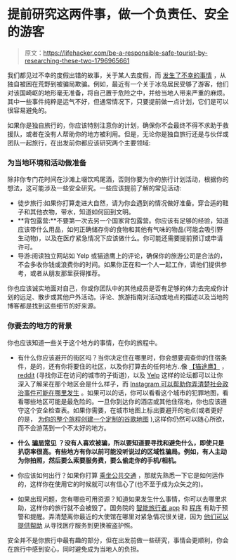 # 提前研究这两件事，做一个负责任、安全的游客

> 原文：<https://lifehacker.com/be-a-responsible-safe-tourist-by-researching-these-two-1796965661>

我们都见过不幸的度假出错的故事，关于某人去度假，而 [发生了不幸的事情](https://lifehacker.com/the-countries-actually-most-dangerous-for-tourists-1794002926#_ga=2.43190630.210335740.1500300428-1313785359.1499701416) ，从独自被困在荒野到被骗局欺骗。例如，最近有一个关于冰岛居民受够了游客，他们对该国崎岖的地形毫无准备，将自己置于危险之中，并给当地人带来严重的麻烦。其中一些事件纯粹是运气不好，但通常情况下，只要提前做一点计划，它们是可以很容易避免的。



如果你是独自旅行的，你应该特别注意你的计划，确保你不会最终不得不求助于救援队，或者在没有人帮助你的地方被利用。但是，无论你是独自旅行还是与伙伴或团队一起旅行，在出发前你都应该研究两个主要领域:

### 为当地环境和活动做准备

除非你专门花时间在沙滩上啜饮鸡尾酒，否则你要为你的旅行计划活动，根据你的想法，这可能涉及一些安全研究。一些应该提前了解的常见活动:

*   徒步旅行:如果你打算走进大自然，请为你会遇到的情况做好准备。穿合适的鞋子和其他衣物，带水，知道如何回到文明。
*   **背包露营:**不要第一次去另一个国家背包露营。你应该有足够的经验，知道应该带什么用品，如何正确储存你的食物和其他有气味的物品(可能会吸引野生动物)，以及在医疗紧急情况下应该做什么。你可能还需要提前预订或申请许可。
*   导游:阅读独立网站如 Yelp 或猫途鹰上的评论，确保你的旅游公司是合法的，不会多收你钱或浪费你的时间。如果你正在和一个人一起工作，请他们提供参考，或者从朋友那里获得推荐。

你也应该诚实地面对自己，你或你团队中的其他成员是否有足够的体力去完成你计划的远足、散步或其他户外活动。评论、旅游指南对活动或地点的描述以及当地的博客都是找到这些细节的好来源。

### 你要去的地方的背景

你也应该知道一些关于这个地方的事情，在你的旅程中。

*   有什么你应该避开的街区吗？当你决定住在哪里时，你会想要调查你的住宿条件，是的，还有你将要住的社区，以及你打算去的任何地方..像 [【猫途鹰】](https://www.tripadvisor.com/) ， [reddit](https://www.reddit.com/) (寻找你正在访问的城市的子街道)，以及 [Yelp](https://www.yelp.com/) 这样的论坛都可以让你深入了解呆在那个地区会是什么样子，而 [Instagram 可以帮助你弄清楚社会政治事件可能在哪里发生](https://lifehacker.com/use-instagram-to-find-places-to-visit-and-avoid-on-va-1785704430#_ga=2.39053920.210335740.1500300428-1313785359.1499701416) 。如果可以的话，你可以看看这个城市的犯罪地图，看看哪些地区可能是最危险的。一旦你到达你的酒店或其他住宿地，你也应该遵守这个安全检查表。如果你需要，在城市地图上标出要避开的地点(或者更好的是， [为你的整个旅程创建一个定制的谷歌地图](http://lifehacker.com/how-to-plan-a-trip-itinerary-using-custom-google-maps-1440584988) ),这样你仍然可以随心所欲，而不会游荡到一个不太好的地方。

*   **什么** [**骗局常见**](https://lifehacker.com/this-infographic-breaks-down-the-most-common-travel-sca-1619962811) **？没有人喜欢被骗，所以要知道要寻找和避免什么，即使只是扒窃率很高。有些地方有你以前可能没听说过的区域性骗局。例如，有人主动为你拍照，然后要么索要服务费，要么偷走你的手机/相机。**
*   你应该如何出行？如果你打算 [乘坐公共交通](https://lifehacker.com/how-to-survive-public-transportation-abroad-1681302667) ，那就先熟悉一下它是如何运作的，这样你在使用它的时候就可以有信心了(也不至于成为众矢之的)。
*   如果出现问题，您有哪些可用资源？知道如果发生什么事情，你可以去哪里求助，这样你的旅行就不会被毁了。国务院的 [智能旅行者 app](https://lifehacker.com/smart-traveler-provides-info-to-keep-you-safe-abroad-1628213757) 和 [程序](https://lifehacker.com/the-smart-traveler-enrollment-program-helps-u-s-travel-1783975922) 有助于预警和提醒。弄清楚离你最近的大使馆在哪里对紧急情况很关键，因为 [他们可以提供帮助](https://lifehacker.com/the-surprising-help-the-u-s-embassy-offers-when-you-re-1734113380) 从寻找医疗服务到更换被盗护照。

安全并不是你旅行中最有趣的部分，但在出发前做一些研究，事情会更顺利，你会在旅行中感到安心，同时避免成为当地人的负担。